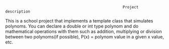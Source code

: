                                                         Project description

This is a school project that implements a template class that simulates polynoms. You can declare a double or int type polynom and do mathematical operations with them such as addition, multiplying or division between two polynoms(if possible), P(x) = polynom value in a given x value, etc.
